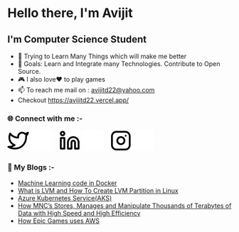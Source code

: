 # Hello there, I'm Avijit

## I'm Computer Science Student
- 🌱 Trying to Learn Many Things which will make me better  
- 🥅 Goals: Learn and Integrate many Technologies. Contribute to Open Source.
- 🎮 I also love❤️ to play games
- 📫 To reach me mail on : avijitd22@yahoo.com
- Checkout https://avijitd22.vercel.app/

### 🌐 Connect with me :-

[![Twitter](./img/twitter-light.svg)](https://twitter.com/AvijitD22#gh-light-mode-only)
[![Twitter](./img/twitter-dark.svg)](https://twitter.com/AvijitD22#gh-dark-mode-only)
&nbsp;&nbsp;
[![LinkedIN](./img/linkedin-light.svg)](https://www.linkedin.com/in/das-avijit/#gh-light-mode-only)
[![LinkedIN](./img/linkedin-dark.svg)](https://www.linkedin.com/in/das-avijit/#gh-dark-mode-only)
&nbsp;&nbsp;
[![Instagram](./img/instagram-light.svg)](https://www.instagram.com/AvijitD22/#gh-light-mode-only)
[![Instagram](./img/instagram-dark.svg)](https://www.instagram.com/AvijitD22/#gh-dark-mode-only)

### 📕 My Blogs :-

- [Machine Learning code in Docker](https://avijit-das.medium.com/how-to-run-machine-learning-code-in-docker-container-47f9cb73afdf)
- [What is LVM and How To Create LVM Partition in Linux](https://avijit-das.medium.com/what-is-lvm-and-how-to-create-lvm-partition-in-linux-b08972d22bad)
- [ Azure Kubernetes Service(AKS)](https://avijit-das.medium.com/industry-use-cases-of-azure-kubernetes-service-aks-48dc376e3088)
- [How MNC’s Stores, Manages and Manipulate Thousands of Terabytes of Data with High Speed and High Efficiency](https://avijit-das.medium.com/how-big-mncs-like-google-facebook-instagram-etc-547b018b1a89)
- [How Epic Games uses AWS](https://avijit-das.medium.com/how-game-publishers-like-epic-games-use-aws-10a35a8f6281)
